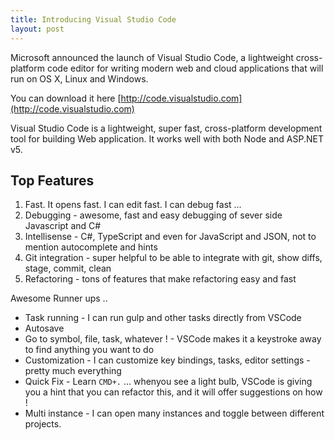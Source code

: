 ```yaml
---
title: Introducing Visual Studio Code 
layout: post
---
```


Microsoft announced the launch of Visual Studio Code, a lightweight cross-platform code editor for writing modern web and cloud applications that will run on OS X, Linux and Windows.

You can download it here [http://code.visualstudio.com](http://code.visualstudio.com)

Visual Studio Code is a lightweight, super fast, cross-platform development tool for building Web application. It works well with both Node and ASP.NET v5.
<!--break-->
## Top Features
1. Fast. It opens fast. I can edit fast. I can debug fast ...
2. Debugging - awesome, fast and easy debugging of sever side Javascript and C#
3. Intellisense - C#, TypeScript and even for JavaScript and JSON, not to mention autocomplete and hints
4. Git integration - super helpful to be able to integrate with git, show diffs, stage, commit, clean
5. Refactoring - tons of features that make refactoring easy and fast

Awesome Runner ups ..
- Task running - I can run gulp and other tasks directly from VSCode
- Autosave
- Go to symbol, file, task, whatever ! - VSCode makes it a keystroke away to find anything you want to do
- Customization - I can customize key bindings, tasks, editor settings - pretty much everything
- Quick Fix - Learn `CMD+.` ... whenyou see a light bulb, VSCode is giving you a hint that you can refactor this, and it will offer suggestions on how ! 
- Multi instance - I can open many instances and toggle between different projects.

 
